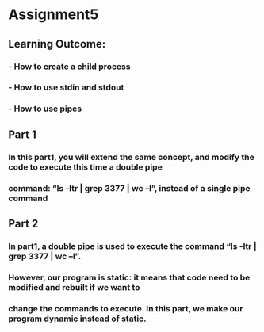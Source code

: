# Assignment5

## Learning Outcome:
### - How to create a child process
### - How to use stdin and stdout
### - How to use pipes

## Part 1
### In this part1, you will extend the same concept, and modify the code to execute this time a double pipe
### command: “ls -ltr | grep 3377 | wc –l”, instead of a single pipe command

## Part 2
### In part1, a double pipe is used to execute the command “ls -ltr | grep 3377 | wc –l”.
### However, our program is static: it means that code need to be modified and rebuilt if we want to
### change the commands to execute. In this part, we make our program dynamic instead of static.